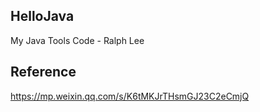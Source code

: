 ## HelloJava
My Java Tools Code - Ralph Lee

## Reference
https://mp.weixin.qq.com/s/K6tMKJrTHsmGJ23C2eCmjQ
